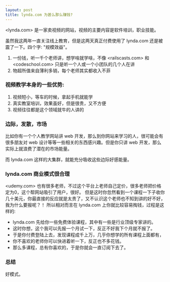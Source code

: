 ```yaml
---
layout: post
title: lynda.com 为甚么那么赚钱?
---
```


<lynda.com>
是一家卖视频的网站，视频的主要内容是软件培训，职业技能。

虽然我这两年一直关注线上教育，但是这两天真正付费使用了 lynda.com
还是被震了一下。四个字: "规模效益"。

1. 一份钱，听一千个老师讲，想学啥就学啥，不像 <railscasts.com> 和
   <codeschool.com> 只是听一个人或一个小团队的几个人在讲
1. 物超所值来自薄利多销，每个老师其实都收入不菲

### 视频教学本身的一些优势:

1. 视频短小，等车的时候，拿起手机就能学
1. 真实教室培训，效果虽好，但是很贵，又不方便
1. 视频往往都是这个领域就牛的人讲的

### 边际，发散，市场

比如你有一个个人教学网站讲 web
开发，那么到你网站来学习的人，很可能会有很多朋友对 web
设计等等一些相关的东西感兴趣。但是你只讲 web
开发，那么实际上就浪费了潜在的市场能量。

而 lynda.com 这样的大集群，就能充分吸收这些边际好感能量。

### lynda.com 商业模式很合理

<udemy.com>
也有很多老师，不过这个平台上老师自己定价，很多老师把价格定为0，这个帮网站吸引了用户，很好。
但是这时你忽然看到一个课程一下子收你几十美元，你最直接的反应就是太贵了，又不认识这个老师也不知到讲的好不好，我为什么要报呢？！
所以相对而言在 lynda.com 上你就比较容易掏钱，过程是这样的: 

- lynda.com 先给你一些免费体验课程，其中有一些是行业顶级专家讲的。
- 这时你想，这个我可以先报一个月试一下，反正不好我下个月就不报了。
- 于是你付费登陆上去，发现课程成千上万，几乎你想学的所有课程上面都有，
- 你不喜欢的老师你可以快进着听一下，反正也不多花钱。
- 那么多课程，总有你喜欢的，于是你就会一直订阅下去了。

### 总结

好模式。
